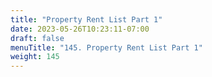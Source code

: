 ```yaml
---
title: "Property Rent List Part 1"
date: 2023-05-26T10:23:11-07:00
draft: false
menuTitle: "145. Property Rent List Part 1"
weight: 145
---
```


